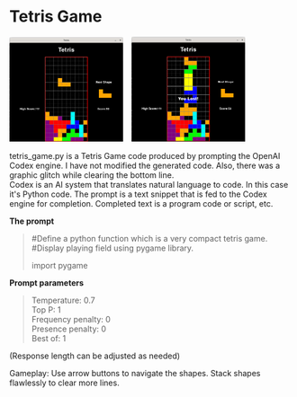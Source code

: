 # Tetris Game  
  
<img src="./images/gpt_tetris1.png" width=40%> &nbsp;&nbsp; <img src="./images/gpt_tetris2.png" width=40%>
  
tetris_game.py is a Tetris Game code produced by prompting the OpenAI Codex engine. I have not modified the generated code. Also, there was a graphic glitch while clearing the bottom line.\
Codex is an AI system that translates natural language to code. In this case it's Python code.
The prompt is a text snippet that is fed to the Codex engine for completion. Completed text is a program code or script, etc.

**The prompt**
>#Define a python function which is a very compact tetris game.\
>#Display playing field using pygame library.
>
>import pygame
  
  
**Prompt parameters**
>Temperature: 0.7\
>Top P: 1\
>Frequency penalty: 0\
>Presence penalty: 0\
>Best of: 1

(Response length can be adjusted as needed)

Gameplay:
Use arrow buttons to navigate the shapes. Stack shapes flawlessly to clear more lines. 
